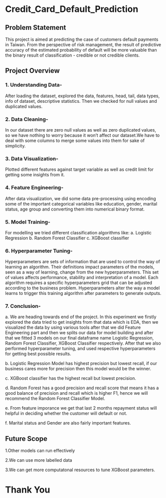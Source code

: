 # Credit_Card_Default_Prediction
## Problem Statement

This project is aimed at predicting the case of customers default payments in Taiwan. From the perspective of risk management, the result of predictive accuracy of the estimated probability of default will be more valuable than the binary result of classification - credible or not credible clients.

## Project Overview
### 1. Understanding Data-
After loading the dataset, explored the data, features, head, tail, data types, info of dataset, descriptive statistics. Then we checked for null values and duplicated values.

### 2. Data Cleaning-
In our dataset there are zero null values as well as zero duplicated values, so we have nothing to worry because it won’t affect our dataset.We have to deal with some columns to merge some values into them for sake of simplicity.

### 3. Data Visualization-
Plotted different features against target variable as well as credit limit for getting some insights from it.

### 4. Feature Engineering-
After data visualization, we did some data pre-processing using encoding some of the important categorical variables like education, gender, marital status, age group and converting them into numerical binary format.

### 5. Model Training-
For modelling we tried different classification algorithms like:
a.	Logistic Regression
b.	Random Forest Classifier
c.	XGBoost classifier


### 6. Hyperparameter Tuning-
Hyperparameters are sets of information that are used to control the way of learning an algorithm. Their definitions impact parameters of the models, seen as a way of learning, change from the new hyperparameters. This set of values affects performance, stability and interpretation of a model. Each algorithm requires a specific hyperparameters grid that can be adjusted according to the business problem. Hyperparameters alter the way a model learns to trigger this training algorithm after parameters to generate outputs.

### 7. Conclusion-
a. We are heading towards end of the project. In this experiment we firstly explored the data tried to get insights from that data which is EDA, then we visualized the data by using various tools after that we did Feature Engineering part and then we splits our data for model building and after that we fitted 3 models on our final dataframe name Logistic Regression, Random Forest Classifier, XGBoost Classifier respectively.
After that we also performed hyperparameter tuning, and used respective hyperparameters for getting best possible results.


b. Logistic Regression Model has highest precision but lowest recall, if our business cares more for precision then this model would be the winner.

c. XGBoost classifier has the highest recall but lowest precision.

d. Random Forest has a good precision and recall score that means it has a good balance of precision and recall which is higher F1, hence we will recommend the Random Forest Classifier Model.

e. From feature imporance we get that last 2 months repayment status will helpful in deciding whether the customer will default or not.

f. Marital status and Gender are also fairly important features.

## Future Scope
1.Other models can run effectively

2.We can use more labelled data

3.We can get more computatonal resources to tune XGBoost parameters.

# Thank You

